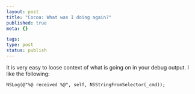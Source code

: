 ```yaml
---
layout: post
title: "Cocoa: What was I doing again?"
published: true
meta: {}

tags:
type: post
status: publish
---
```

It is very easy to loose context of what is going on in your debug output. I like the following:

    NSLog(@"%@ received %@", self, NSStringFromSelector(_cmd));
